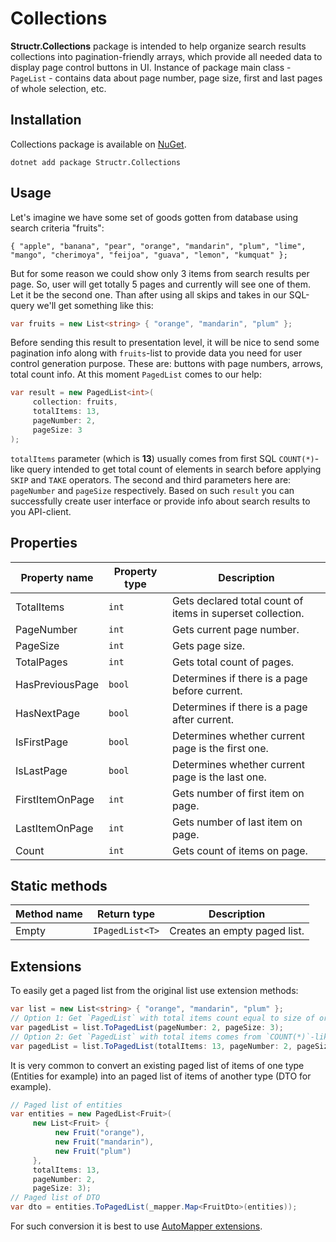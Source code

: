 # Collections

**Structr.Collections** package is intended to help organize search results collections into pagination-friendly arrays, which provide all needed data to display page control buttons in UI.
Instance of package main class - `PageList` - contains data about page number, page size, first and last pages of whole selection, etc.

## Installation

Collections package is available on [NuGet](https://www.nuget.org/packages/Structr.Collections/). 

```
dotnet add package Structr.Collections
```

## Usage

Let's imagine we have some set of goods gotten from database using search criteria "fruits":

```
{ "apple", "banana", "pear", "orange", "mandarin", "plum", "lime", "mango", "cherimoya", "feijoa", "guava", "lemon", "kumquat" };
```

But for some reason we could show only 3 items from search results per page. So, user will get totally 5 pages and currently will see one of them. Let it be the second one. Than after using all skips and takes in our SQL-query we'll get something like this:

```csharp
var fruits = new List<string> { "orange", "mandarin", "plum" };
```

Before sending this result to presentation level, it will be nice to send some pagination info along with `fruits`-list to provide data you need for user control generation purpose. These are: buttons with page numbers, arrows, total count info.
At this moment `PagedList` comes to our help:

```csharp
var result = new PagedList<int>(
     collection: fruits, 
     totalItems: 13, 
     pageNumber: 2, 
     pageSize: 3
);
```

`totalItems` parameter (which is **13**) usually comes from first SQL `COUNT(*)`-like query intended to get total count of elements in search before applying `SKIP` and `TAKE` operators. The second and third parameters here are: `pageNumber` and `pageSize` respectively.
Based on such `result` you can successfully create user interface or provide info about search results to you API-client.

## Properties

| Property name | Property type | Description |
| --- | --- | --- |
| TotalItems | `int` | Gets declared total count of items in superset collection. 
| PageNumber | `int` | Gets current page number. |
| PageSize | `int` | Gets page size. |
| TotalPages | `int` | Gets total count of pages. |
| HasPreviousPage | `bool` | Determines if there is a page before current. |
| HasNextPage | `bool` | Determines if there is a page after current. |
| IsFirstPage | `bool` | Determines whether current page is the first one. |
| IsLastPage | `bool` | Determines whether current page is the last one. |
| FirstItemOnPage | `int` | Gets number of first item on page. |
| LastItemOnPage | `int` | Gets number of last item on page. |
| Count | `int` | Gets count of items on page. |

## Static methods

| Method name | Return type | Description |
| --- | --- | --- |
| Empty | `IPagedList<T>` | Creates an empty paged list. |

## Extensions

To easily get a paged list from the original list use extension methods:

```csharp
var list = new List<string> { "orange", "mandarin", "plum" };
// Option 1: Get `PagedList` with total items count equal to size of original collection
var pagedList = list.ToPagedList(pageNumber: 2, pageSize: 3);
// Option 2: Get `PagedList` with total items comes from `COUNT(*)`-like SQL-query
var pagedList = list.ToPagedList(totalItems: 13, pageNumber: 2, pageSize: 3);
```

It is very common to convert an existing paged list of items of one type (Entities for example) into an paged list of items of another type (DTO for example).

```csharp
// Paged list of entities
var entities = new PagedList<Fruit>(
     new List<Fruit> {
          new Fruit("orange"),
          new Fruit("mandarin"),
          new Fruit("plum")
     }, 
     totalItems: 13, 
     pageNumber: 2,
     pageSize: 3);
// Paged list of DTO
var dto = entities.ToPagedList(_mapper.Map<FruitDto>(entities));
```

For such conversion it is best to use [AutoMapper extensions](Collections-Automapper-extensions.md).